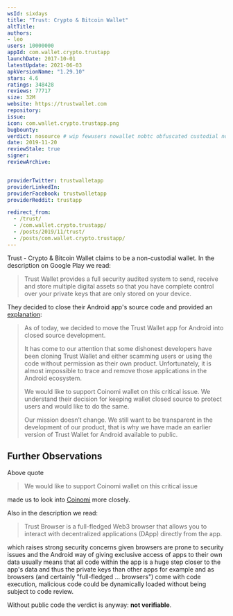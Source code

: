 ```yaml
---
wsId: sixdays
title: "Trust: Crypto & Bitcoin Wallet"
altTitle: 
authors:
- leo
users: 10000000
appId: com.wallet.crypto.trustapp
launchDate: 2017-10-01
latestUpdate: 2021-06-03
apkVersionName: "1.29.10"
stars: 4.6
ratings: 348428
reviews: 77717
size: 32M
website: https://trustwallet.com
repository: 
issue: 
icon: com.wallet.crypto.trustapp.png
bugbounty: 
verdict: nosource # wip fewusers nowallet nobtc obfuscated custodial nosource nonverifiable reproducible bounty defunct
date: 2019-11-20
reviewStale: true
signer: 
reviewArchive:


providerTwitter: trustwalletapp
providerLinkedIn: 
providerFacebook: trustwalletapp
providerReddit: trustapp

redirect_from:
  - /trust/
  - /com.wallet.crypto.trustapp/
  - /posts/2019/11/trust/
  - /posts/com.wallet.crypto.trustapp/
---
```



Trust - Crypto & Bitcoin Wallet
claims to be a non-custodial wallet. In the description on Google Play we read:

> Trust Wallet provides a full security audited system to send, receive and store multiple digital assets so that you have complete control over your private keys that are only stored on your device.

They decided to close their Android app's source code and provided an
[explanation](https://medium.com/@trustwallet/why-open-sourcing-android-app-could-be-a-harm-to-the-crypto-community-fb3ae1707dc6):

> As of today, we decided to move the Trust Wallet app for Android into closed source development.
>
> It has come to our attention that some dishonest developers have been cloning Trust Wallet and either scamming users or using the code without permission as their own product. Unfortunately, it is almost impossible to trace and remove those applications in the Android ecosystem.
>
> We would like to support Coinomi wallet on this critical issue. We understand their decision for keeping wallet closed source to protect users and would like to do the same.
>
> Our mission doesn’t change. We still want to be transparent in the development of our product, that is why we have made an earlier version of Trust Wallet for Android available to public.


Further Observations
--------------------

Above quote

> We would like to support Coinomi wallet on this critical issue

made us to look into [Coinomi](/coinomi/) more closely.

Also in the description we read:

> Trust Browser is a full-fledged Web3 browser that allows you to interact with decentralized applications (DApp) directly from the app.

which raises strong security concerns given browsers are prone to security
issues and the Android way of giving exclusive access of apps to their own data
usually means that all code within the app is a huge step closer to the app's
data and thus the private keys than other apps for example and as browsers
(and certainly "full-fledged ... browsers") come with code execution, malicious
code could be dynamically loaded without being subject to code review.

Without public code the verdict is anyway: **not verifiable**.
